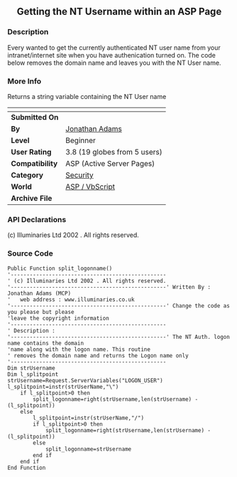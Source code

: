 ﻿<div align="center">

## Getting the NT Username within an ASP Page


</div>

### Description

Every wanted to get the currently authenticated NT user name from your intranet/internet site when you have authenication turned on.  The code below removes the domain name and leaves you with the NT User name.
 
### More Info
 
Returns a string variable containing the NT User name


<span>             |<span>
---                |---
**Submitted On**   |
**By**             |[Jonathan Adams](https://github.com/Planet-Source-Code/PSCIndex/blob/master/ByAuthor/jonathan-adams.md)
**Level**          |Beginner
**User Rating**    |3.8 (19 globes from 5 users)
**Compatibility**  |ASP \(Active Server Pages\)
**Category**       |[Security](https://github.com/Planet-Source-Code/PSCIndex/blob/master/ByCategory/security__4-14.md)
**World**          |[ASP / VbScript](https://github.com/Planet-Source-Code/PSCIndex/blob/master/ByWorld/asp-vbscript.md)
**Archive File**   |[](https://github.com/Planet-Source-Code/jonathan-adams-getting-the-nt-username-within-an-asp-page__4-7250/archive/master.zip)

### API Declarations

(c) Illuminaries Ltd 2002 . All rights reserved.


### Source Code

```
Public Function split_logonname()
'-------------------------------------------------
' (c) Illuminaries Ltd 2002 . All rights reserved.
'-------------------------------------------------'	Written By : Jonathan Adams (MCP)
'	web address : www.illuminaries.co.uk
'-------------------------------------------------' Change the code as you please but please
'leave the copyright information
'-------------------------------------------------
' Description :
'-------------------------------------------------' The NT Auth. logon name contains the domain
'name along with the logon name. This routine
' removes the domain name and returns the Logon name only
'-------------------------------------------------
Dim strUsername
Dim l_splitpoint
strUsername=Request.ServerVariables("LOGON_USER")
l_splitpoint=instr(strUserName,"\")
	if l_splitpoint>0 then
		split_logonname=right(strUsername,len(strUsername) - (l_splitpoint))
	else
		l_splitpoint=instr(strUserName,"/")
		if l_splitpoint>0 then
			split_logonname=right(strUsername,len(strUsername) - (l_splitpoint))
		else
			split_logonname=strUsername
		end if
	end if
End Function
```


